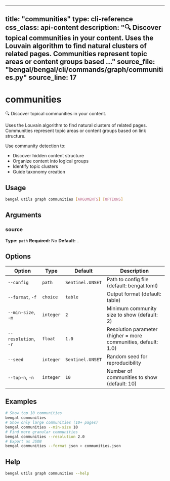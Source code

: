 
---
title: "communities"
type: cli-reference
css_class: api-content
description: "🔍 Discover topical communities in your content.  Uses the Louvain algorithm to find natural clusters of related pages. Communities represent topic areas or content groups based ..."
source_file: "bengal/bengal/cli/commands/graph/communities.py"
source_line: 17
---

# communities

🔍 Discover topical communities in your content.

Uses the Louvain algorithm to find natural clusters of related pages.
Communities represent topic areas or content groups based on link structure.

Use community detection to:
- Discover hidden content structure
- Organize content into logical groups
- Identify topic clusters
- Guide taxonomy creation


## Usage

```bash
bengal utils graph communities [ARGUMENTS] [OPTIONS]
```

## Arguments

### source

**Type:** `path`
**Required:** No
**Default:** `.`


## Options

| Option | Type | Default | Description |
|--------|------|---------|-------------|
| `--config` |`path` |`Sentinel.UNSET` |Path to config file (default: bengal.toml) |
| `--format`, `-f` |`choice` |`table` |Output format (default: table) |
| `--min-size`, `-m` |`integer` |`2` |Minimum community size to show (default: 2) |
| `--resolution`, `-r` |`float` |`1.0` |Resolution parameter (higher = more communities, default: 1.0) |
| `--seed` |`integer` |`Sentinel.UNSET` |Random seed for reproducibility |
| `--top-n`, `-n` |`integer` |`10` |Number of communities to show (default: 10) |


## Examples

```bash
# Show top 10 communities
bengal communities
# Show only large communities (10+ pages)
bengal communities --min-size 10
# Find more granular communities
bengal communities --resolution 2.0
# Export as JSON
bengal communities --format json > communities.json
```



## Help

```bash
bengal utils graph communities --help
```
